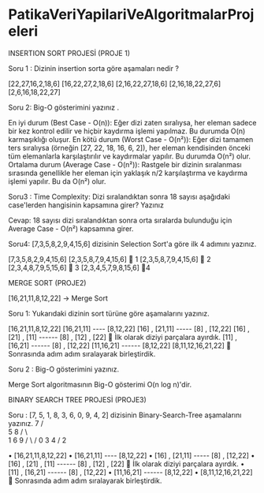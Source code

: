 # PatikaVeriYapilariVeAlgoritmalarProjeleri

INSERTION SORT PROJESİ (PROJE 1)

Soru 1 : Dizinin insertion sorta göre aşamaları nedir ?

[22,27,16,2,18,6]
[16,22,27,2,18,6]
[2,16,22,27,18,6]
[2,16,18,22,27,6]
[2,6,16,18,22,27]

Soru 2: Big-O gösterimini yazınız .

En iyi durum (Best Case - O(n)): Eğer dizi zaten sıralıysa, her eleman sadece bir kez kontrol edilir ve hiçbir kaydırma işlemi yapılmaz. Bu durumda O(n) karmaşıklığı oluşur.
En kötü durum (Worst Case - O(n²)): Eğer dizi tamamen ters sıralıysa (örneğin [27, 22, 18, 16, 6, 2]), her eleman kendisinden önceki tüm elemanlarla karşılaştırılır ve kaydırmalar yapılır. Bu durumda O(n²) olur.
Ortalama durum (Average Case - O(n²)): Rastgele bir dizinin sıralanması sırasında genellikle her eleman için yaklaşık n/2 karşılaştırma ve kaydırma işlemi yapılır. Bu da O(n²) olur.

Soru3 : Time Complexity: Dizi sıralandıktan sonra 18 sayısı aşağıdaki case'lerden hangisinin kapsamına girer? Yazınız

Cevap: 18 sayısı dizi sıralandıktan sonra orta sıralarda bulunduğu için Average Case - O(n²) kapsamına girer.

Soru4: [7,3,5,8,2,9,4,15,6] dizisinin Selection Sort'a göre ilk 4 adımını yazınız.

[7,3,5,8,2,9,4,15,6]
[2,3,5,8,7,9,4,15,6]  1
[2,3,5,8,7,9,4,15,6]  2
[2,3,4,8,7,9,5,15,6]  3
[2,3,4,5,7,9,8,15,6] 4

MERGE SORT (PROJE2)

[16,21,11,8,12,22] -> Merge Sort

Soru 1: Yukarıdaki dizinin sort türüne göre aşamalarını yazınız.

[16,21,11,8,12,22] 
[16,21,11] ---- [8,12,22]
[16] , [21,11] ----- [8] , [12,22]
[16] , [21] , [11] ------ [8] , [12] , [22]   İlk olarak diziyi parçalara ayırdık.
[11] , [16,21]  ------ [8] , [12,22]
[11,16,21] ------ [8,12,22]
[8,11,12,16,21,22]  Sonrasında adım adım sıralayarak birleştirdik.

Soru 2 : Big-O gösterimini yazınız.

Merge Sort algoritmasının Big-O gösterimi O(n log n)'dir.

BINARY SEARCH TREE PROJESİ (PROJE3)

Soru : [7, 5, 1, 8, 3, 6, 0, 9, 4, 2] dizisinin Binary-Search-Tree aşamalarını yazınız.
                                                                        7
                                                                  /         \
                                                             5                 8
                                                        /         \               \
                                                    1               6                9
                                                 /    \           /
                                               0         3      4 
                                                    /
                                                 2

•	[16,21,11,8,12,22] 
•	[16,21,11] ---- [8,12,22]
•	[16] , [21,11] ----- [8] , [12,22]
•	[16] , [21] , [11] ------ [8] , [12] , [22]   İlk olarak diziyi parçalara ayırdık.
•	[11] , [16,21]  ------ [8] , [12,22]
•	[11,16,21] ------ [8,12,22]
•	[8,11,12,16,21,22]  Sonrasında adım adım sıralayarak birleştirdik.










